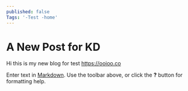 ```yaml
---
published: false
Tags: '-Test -home'
---
```

# A New Post for KD

Hi this is my new blog for test <https://ooioo.co>

Enter text in [Markdown](http://daringfireball.net/projects/markdown/). Use the toolbar above, or click the **?** button for formatting help.
